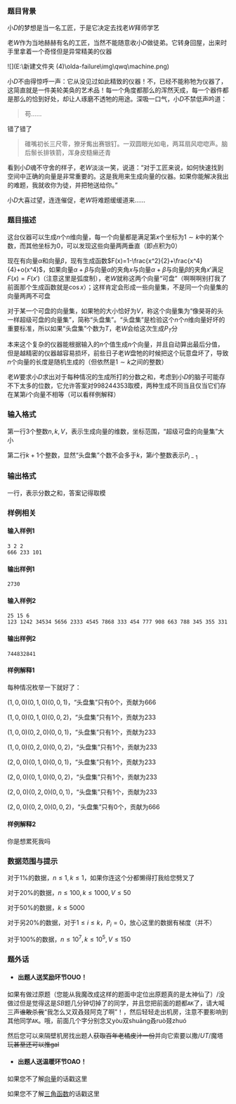 ### 题目背景

小$D$的梦想是当一名工匠，于是它决定去找老$W​$拜师学艺

老$W$作为当地赫赫有名的工匠，当然不能随意收小$D$做徒弟。它转身回屋，出来时手里拿着一个奇怪但是异常精美的仪器

![](E:\新建文件夹 (4)\olda-failure\img\qwq\machine.png)

小$D$不由得惊呼一声：它从没见过如此精致的仪器！不，已经不能称牠为仪器了，这简直就是一件美轮美奂的艺术品！每一个角度都那么的浑然天成，每一个器件都是那么的恰到好处，却让人琢磨不透牠的用途。深吸一口气，小$D$不禁低声吟道：

> 苟……

错了错了

> 碓嘴初长三尺零，獠牙觜出赛银钉。一双圆眼光如电，两耳扇风唿唿声。脑后鬃长排铁箭，浑身皮糙癞还青

看到小$D$魂不守舍的样子，老$W$淡淡一笑，说道：“对于工匠来说，如何快速找到空间中正确的向量是非常重要的。这是我用来生成向量的仪器。如果你能解决我出的难题，我就收你为徒，并把牠送给你。”

小$D$大喜过望，连连催促，老$W$将难题缓缓道来……

### 题目描述

这台仪器可以生成$n$个$n$维向量，每一个向量都是满足第$x$个坐标为$1\sim k$中的某个数，而其他坐标为$0$，可以发现这些向量两两垂直（即点积为$0$）

现在有向量$α$和向量$β$，现有生成函数$F(x)=1-\frac{x^2}{2}+\frac{x^4}{4}+o(x^4)$，如果向量$α+β$与向量$α$的夹角$x$与向量$α+β$与向量$β$的夹角$x'$满足$F(x)=F(x')$（注意这里是弧度制），老$W$就称这两个向量“可盘”（啊啊啊别打我了前面那个生成函数就是$\cos x$）；这样肯定会形成一些向量集，不是同一个向量集的向量两两不可盘

对于某一个可盘的向量集，如果牠的大小恰好为$V$，称这个向量集为“像昊哥的头一样超级可盘的向量集”，简称“头盘集”。“头盘集”是检验这个$n$个$n$维向量好坏的重要标准，所以如果“头盘集”个数为$T$，老$W$会给这次生成$P_T$分

本来这个复杂的仪器能根据输入的$n$个值生成$n$个向量，并且自动算出最后分值，但是越精密的仪器越容易损坏，前些日子老$W$盘牠的时候把这个玩意盘坏了，导致$n$个向量的长度是随机生成的（但依然是$1\sim k$之间的整数）

老$W$要求小$D$求出对于每种情况的生成所打的分数之和，考虑到小$D$的脑子可能存不下太多的位数，它允许答案对$998244353$取模，两种生成不同当且仅当它们存在某第$i$个向量不相等（可以看样例解释）

### 输入格式

第一行$3$个整数$n,k,V$，表示生成向量的维数，坐标范围，“超级可盘的向量集”大小

第二行$k+1$个整数，显然“头盘集”个数不会多于$k$，第$i$个整数表示$P_{i-1}$

### 输出格式

一行，表示分数之和，答案记得取模

### 样例相关

#### 输入样例1

```plain
3 2 2
666 233 101
```

#### 输出样例1

```plain
2730
```

#### 输入样例2

```plain
25 15 6
123 1242 34534 5656 2333 4545 7868 333 454 777 908 663 788 345 355 331
```

#### 输出样例2

```plain
744832841
```

#### 样例解释1

每种情况枚举一下就好了：

$(1,0,0)(0,1,0)(0,0,1)$，“头盘集”只有$0$个，贡献为$666$

$(1,0,0)(0,1,0)(0,0,2)$，“头盘集”只有$1$个，贡献为$233$

$(1,0,0)(0,2,0)(0,0,1)$，“头盘集”只有$1$个，贡献为$233$

$(1,0,0)(0,2,0)(0,0,2)$，“头盘集”只有$1$个，贡献为$233$

$(2,0,0)(0,1,0)(0,0,1)$，“头盘集”只有$1$个，贡献为$233$

$(2,0,0)(0,1,0)(0,0,2)$，“头盘集”只有$1$个，贡献为$233$

$(2,0,0)(0,2,0)(0,0,1)$，“头盘集”只有$1$个，贡献为$233$

$(2,0,0)(0,2,0)(0,0,2)$，“头盘集”只有$0$个，贡献为$666$

#### 样例解释2

你是想累死我吗

### 数据范围与提示

对于$1\%$的数据，$n\le 1,k\le 1$，如果你连这个分都懒得打我给您劈叉了

对于$20\%$的数据，$n\le 100,k\le 1000,V\le 50$

对于$50\%​$的数据，$k\le 5000​$

对于另$20\%​$的数据，对于$1\le i\le k​$，$P_i=0​$，放心这里的数据有梯度（并不）

对于$100\%$的数据，$n\le 10^7,k\le 10^5,V\le 150$

### 题外话

- #### 出题人送奖励环节OUO！

如果有做过原题（您能从我魔改成这样的题面中定位出原题真的是太神仙了）/没做过但是觉得这是$SB​$题几分钟切掉了的同学，并且您把前面的题都<code>AK</code>了，请大喊三声~~谁敢杀我~~“我怎么又双叒叕阿克了啊”！，然后轻轻走出机房，注意不要影响到其他同学<code>AK</code>。哦，前面几个字分别念又yòu双shuāng叒ruò叕zhuó

然后您可以来隔壁机房找出题人~~获取百年老橘皮汁一份~~并向它索要以撒/$UT​$/魔塔玩~~甚至还可以推gal~~

- #### 出题人送温暖环节OAO！

如果您不了解[向量](http://172.22.21.20/blogof/dispwnl/blog/71)的话戳这里

如果您不了解[三角函数](http://172.22.21.20/blogof/dispwnl/blog/73)的话戳这里